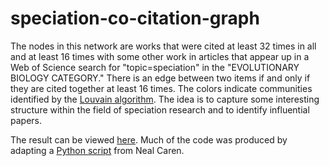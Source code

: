 # speciation-co-citation-graph
The nodes in this network are works that were cited at least 32 times in all and at least 16 times with some other work in articles that appear up in a Web of Science search for "topic=speciation" in the "EVOLUTIONARY BIOLOGY CATEGORY." There is an edge between two items if and only if they are cited together at least 16 times. The colors indicate communities identified by the [Louvain algorithm](https://en.wikipedia.org/wiki/Louvain_Modularity). The idea is to capture some interesting structure within the field of speciation research and to identify influential papers.

The result can be viewed [here](http://gandenberger.org/wp-content/uploads/2016/07/netweb/cites.html). Much of the code was produced by adapting a [Python script](https://github.com/nealcaren/RefCliq) from Neal Caren.
